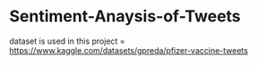 # Sentiment-Anaysis-of-Tweets
dataset is used in this project = https://www.kaggle.com/datasets/gpreda/pfizer-vaccine-tweets
